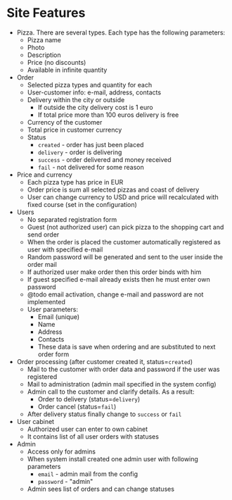 # Site Features

* Pizza. There are several types. Each type has the following parameters:
    * Pizza name
    * Photo
    * Description
    * Price (no discounts)
    * Available in infinite quantity
* Order
    * Selected pizza types and quantity for each
    * User-customer info: e-mail, address, contacts
    * Delivery within the city or outside
        * If outside the city delivery cost is 1 euro
        * If total price more than 100 euros delivery is free
    * Currency of the customer
    * Total price in customer currency
    * Status
        * `created` - order has just been placed
        * `delivery` - order is delivering
        * `success` - order delivered and money received
        * `fail` - not delivered for some reason
* Price and currency
    * Each pizza type has price in EUR
    * Order price is sum all selected pizzas and coast of delivery
    * User can change currency to USD and price will recalculated with fixed course (set in the configuration)
* Users
    * No separated registration form
    * Guest (not authorized user) can pick pizza to the shopping cart and send order
    * When the order is placed the customer automatically registered as user with specified e-mail
    * Random password will be generated and sent to the user inside the order mail
    * If authorized user make order then this order binds with him
    * If guest specified e-mail already exists then he must enter own password    
    * @todo email activation, change e-mail and password are not implemented
    * User parameters:
        * Email (unique)
        * Name
        * Address
        * Contacts
        * These data is save when ordering and are substituted to next order form
* Order processing (after customer created it, status=`created`)
    * Mail to the customer with order data and password if the user was registered
    * Mail to administration (admin mail specified in the system config)
    * Admin call to the customer and clarify details. As a result:
        * Order to delivery (status=`delivery`)
        * Order cancel (status=`fail`)
    * After delivery status finally change to `success` or `fail` 
* User cabinet
    * Authorized user can enter to own cabinet
    * It contains list of all user orders with statuses
* Admin
    * Access only for admins
    * When system install created one admin user with following parameters
        * `email` - admin mail from the config
        * `password` - "admin"
    * Admin sees list of orders and can change statuses
